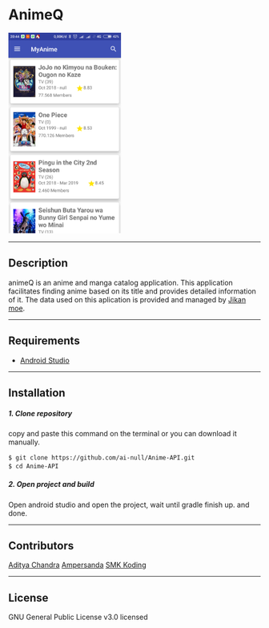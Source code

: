 # AnimeQ

<div>
  <img height="400px" src="https://raw.githubusercontent.com/ai-null/Anime-API/master/Screenshot_2018-10-30-20-44-17-664_widyanto.fauzan.tugasakhir.png"/>
</div>

___
## Description
animeQ is an anime and manga catalog application. This application facilitates finding anime based on its title and provides detailed information of it. The data used on this aplication is provided and managed by [Jikan moe](https://jikan.moe/).

___
## Requirements
 * [Android Studio](https://developer.android.com/studio)

___
## Installation
##### 1. Clone repository
copy and paste this command on the terminal or you can download it manually.
<br />
```sh
$ git clone https://github.com/ai-null/Anime-API.git
$ cd Anime-API
```

##### 2. Open project and build
Open android studio and open the project, wait until gradle finish up. and done.

___
## Contributors
[Aditya Chandra](https://github.com/inibukanadit)
[Ampersanda](https://github.com/ampersanda)
[SMK Koding](https://smkcoding.id/)

___
## License
GNU General Public License v3.0 licensed
